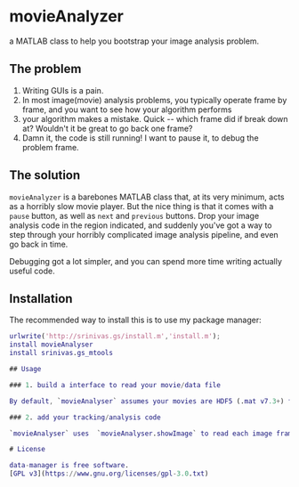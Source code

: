 # movieAnalyzer

a MATLAB class to help you bootstrap your image analysis problem.

## The problem

1. Writing GUIs is a pain. 
2. In most image(movie) analysis problems, you typically operate frame by frame, and you want to see how your algorithm performs
3. your algorithm makes a mistake. Quick -- which frame did if break down at? Wouldn't it be great to go back one frame?
4. Damn it, the code is still running! I want to pause it, to debug the problem frame.

## The solution 

`movieAnalyzer` is a barebones MATLAB class that, at its very minimum, acts as a horribly slow movie player. But the nice thing is that it comes with a `pause` button, as well as `next` and `previous` buttons. Drop your image analysis code in the region indicated, and suddenly you've got a way to step through your horribly complicated image analysis pipeline, and even go back in time. 

Debugging got a lot simpler, and you can spend more time writing actually useful code. 


## Installation

The recommended way to install this is to use my package manager:

```matlab
urlwrite('http://srinivas.gs/install.m','install.m'); 
install movieAnalyser
install srinivas.gs_mtools  

## Usage

### 1. build a interface to read your movie/data file

By default, `movieAnalyser` assumes your movies are HDF5 (.mat v7.3+) files with the images stored in a variable called `images`. `movieAnalyser` uses `matfile` to speed up data reads. If your data format is different, you need to change the line that reads the movie in `movieAnalyser.showImage`. 

### 2. add your tracking/analysis code 

`movieAnalyser` uses  `movieAnalyser.showImage` to read each image frame by frame. Simply add your code to that function and it will be called for each frame. 

# License 

data-manager is free software. 
[GPL v3](https://www.gnu.org/licenses/gpl-3.0.txt)
